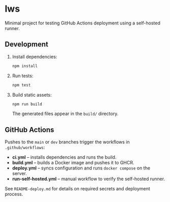 # lws

Minimal project for testing GitHub Actions deployment using a self-hosted runner.

## Development

1. Install dependencies:
   ```bash
   npm install
   ```
2. Run tests:
   ```bash
   npm test
   ```
3. Build static assets:
   ```bash
   npm run build
   ```
   The generated files appear in the `build/` directory.

## GitHub Actions

Pushes to the `main` or `dev` branches trigger the workflows in `.github/workflows`:

- **ci.yml** – installs dependencies and runs the build.
- **build.yml** – builds a Docker image and pushes it to GHCR.
- **deploy.yml** – syncs configuration and runs `docker compose` on the server.
- **run-self-hosted.yml** – manual workflow to verify the self-hosted runner.

See `README-deploy.md` for details on required secrets and deployment process.

